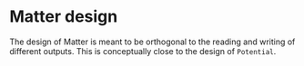 # Matter design

The design of Matter is meant to be orthogonal to the reading and writing of
different outputs. This is conceptually close to the design of `Potential`.

